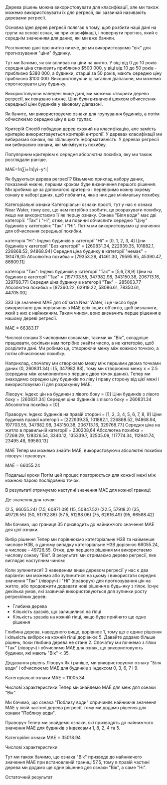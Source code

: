 Дерева рішень можна використовувати для класифікації, але ми також можемо використовувати їх для регресії, які зазвичай називають деревами регресії. 

Основна ідея дерев регресії полягає в тому, щоб розбити наші дані на групи на основі ознак, як при класифікації, і повернути прогноз, який є середнім значенням для даних, які ми вже бачили. 

Розглянемо дані про житло нижче, де ми використовуємо "вік" для прогнозування "ціни" будинку. 


    

Тут ми бачимо, як вік впливає на ціни на житло. У віці від 0 до 10 років середня ціна становить приблизно $500 000, у віці від 10 до 50 років - приблизно $380 000, а будинки, старші за 50 років, мають середню ціну приблизно $100 000. Використовуючи ці загальні діапазони, ми можемо спрогнозувати ціну будинку. 


Використовуючи наведені вище дані, ми можемо створити дерево регресії, як показано нижче. Ціни були визначені шляхом обчислення середньої ціни будинків у віковому діапазоні. 


Як бачите, ми використовуємо ознаки для групування будинків, а потім обчислюємо середню ціну в цих групах. 

  

Критерій 
Спосіб побудови дерев схожий на класифікацію, але замість критерію використовується критерій ентропії. У деревах класифікації ми вибираємо ознаки, які збільшують інформативність. У деревах регресії ми вибираємо ознаки, які мінімізують похибку. 

Популярним критерієм є середня абсолютна похибка, яку ми також розглядали раніше.

MAE=1n∑i=1n|yi−y^i|

Як будуються дерева регресії? 
Візьмемо приклад набору даних, показаний нижче, першим кроком буде визначення першого рішення. Ми зробимо це за допомогою критерію і перевіримо кожну окрему ознаку в наборі даних, щоб побачити, яка з них дає мінімальну похибку. 


Категоріальні ознаки 
Категоріальні ознаки прості, тут у нас є ознака Near Water, тому все, що нам потрібно зробити, це розрахувати похибку, якщо ми використаємо її як першу ознаку. Ознака "Біля води" має дві категорії: "Так" і "Ні", отже, ми повинні обчислити середню "Ціну" будинків у категоріях "Так" і "Ні". Потім ми використовуємо ці значення для обчислення середньої похибки. 

категорія "Ні":
Індекс будинків у категорії "Ні" = [0, 1, 2, 3, 4]
Ціни будинків у категорії "Без категорії" = [260831.34, 222939.35, 101882.1, 226868.52, 94868.94] 
Середня ціна будинку в категорії "немає" = 181478,05
Абсолютна похибка = [79353.29, 41461.30, 79595.95, 45390.47, 86609.11] 

категорія "Так":
Індекс будинків у категорії "Так" = [5,6,7,8,9]
Ціни на будинки в категорії "Так" = [197703.55, 347982.98, 343150.38, 206713.16, 329768.77] 
Середня ціна будинку в категорії "Так" = 285063.77
Абсолютна похибка = [87360.22, 62919.22, 58086.61, 78350.61, 44705.00] 

ЗЗЗ 
Це значення MAE для об'єкта Near Water, і це число буде використано для порівняння з MAE всіх інших об'єктів, щоб визначити, який з них є найнижчим. Таким чином, воно визначить перше рішення в нашому дереві регресії. 

MAE = 66383.17   

Числові ознаки 
З числовими ознаками, такими як "Вік", складніше працювати, оскільки нам потрібно знайти число, а не категорію, щоб розділити дані. Ми робимо це, створюючи межу між кожною точкою, а потім обчислюємо похибку. 

Наприклад, спочатку ми створюємо межу між першими двома точками даних (0, 260831.34) і (5, 347982.98), тому ми створюємо межу x = 2.5 (середина між компонентом x перших двох точок даних). Тепер ми знаходимо середню ціну будинків по ліву і праву сторону від цієї межі і використовуємо її для розрахунку MAE. 

 


Ліворуч: 
Індекс цін на будинки з лівого боку = [0]
Ціни будинків з лівого боку = [260831.34] Середня ціна будинків з лівого боку = 260831.34 Абсолютна похибка = [0]

Праворуч: 
Індекс будинків на правій стороні = [1, 2, 3, 4, 5, 6, 7, 8, 9] 
Ціни будинків правої категорії = [222939.35, 101882.1, 226868.52, 94868.94, 197703.55, 347982.98, 343150.38, 206713.16, 329768.77] 
Середня ціна на житло в правильній категорії = 230208,64 
Абсолютна похибка = [7269.29, 128326.54, 3340.12, 135339.7, 32505.09, 117774.34, 112941.74, 23495.48, 99560.13] 

MAE 
Тепер ми можемо знайти MAE, використовуючи абсолютні похибки ліворуч і праворуч. 

MAE = 66055.24 

Подальші кроки 
Потім цей процес повторюється для кожної межі між кожною парою послідовних точок. 


В результаті отримуємо наступні значення MAE для кожної границі: 


Де значення для точок:

(2.5, 66055.24)
(7.5, 60871.09)
(15, 50847.52)
(22.5, 57918.2)
(35, 49726.55)
(50, 51792.86)
(57.5, 51288.06)
(75, 62616.49)
(95, 66568.42)

Ми бачимо, що границя 35 призводить до найнижчого значення MAE для цієї ознаки. 

Вибір рішення 
Тепер ми порівнюємо категоріальне НЗВ та найменше числове НЗВ, в даному випадку категоріальне НЗВ дорівнює 66055.24, а числове - 49726.55. Отже, для першого рішення ми використаємо числову ознаку "Вік". В результаті ми отримаємо дерево регресії, яке виглядає наступним чином: 

 


Коли зупинитися? 
З наведеним вище деревом регресії у нас є два варіанти: ми можемо або зупинитися на цьому і використати середнє значення "Так" (ліворуч) і "Ні" (праворуч) для прогнозування цін на житло, або продовжити додавати нові рішення в будь-яку з гілок. Існує декілька умов, які зазвичай використовуються для зупинки росту регресійних дерев: 

- Глибина дерева
- Кількість зразків, що залишилися на гілці
- Кількість зразків на кожній гілці, якщо буде прийнято ще одне рішення 

Глибина дерева, наведеного вище, дорівнює 1, тому що є єдине рішення і кількість вибірок на кожній гілці дорівнює 5. Давайте додамо більше рішень, поки глибина дерева не стане 2. Спочатку ми почнемо з гілки "Так" (ліворуч) і обчислимо MAE для ознак, що використовують будинки, які мають "Вік" < 35.

Додавання рішень
Ліворуч
Як і раніше, ми використовуємо ознаку "Біля води" і обчислюємо MAE для будинків з індексом 0, 3, 6, 7 і 9.

Категоріальні ознаки
MAE = 11005.34

Числові характеристики
Тепер ми знайдемо MAE для меж для ознаки "Вік".


Ми бачимо, що ознака "Поблизу води" спричиняє найнижче значення MAE у лівій частині дерева регресії, тому ми додамо рішення для ознаки "Поблизу води".

Праворуч
Тепер ми знайдемо ознаки, які призводять до найнижчого значення MAE для будинків з індексами 1, 8, 2, 4 та 5.

Категорійні ознаки
MAE = 35018.94

Числові характеристики

Тут ми також бачимо, що ознака "Вік" призведе до найнижчого значення MAE при встановленій границі 57.5, тому в правій частині дерева ми додамо ще одне рішення для ознаки "Вік", а саме "Ні".

Остаточний результат

  

  

        
